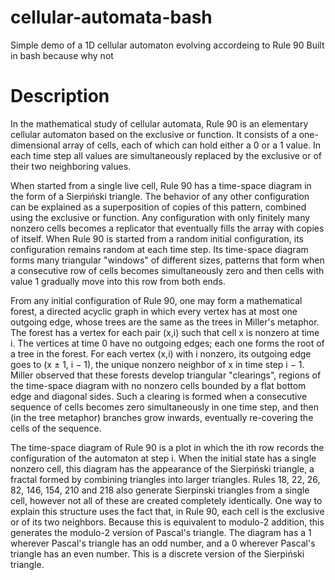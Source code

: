 # cellular-automata-bash
Simple demo of a 1D cellular automaton evolving accordeing to Rule 90
Built in bash because why not


# Description

In the mathematical study of cellular automata, Rule 90 is an elementary cellular automaton based on the exclusive or function. It consists of a one-dimensional array of cells, each of which can hold either a 0 or a 1 value. In each time step all values are simultaneously replaced by the exclusive or of their two neighboring values.

When started from a single live cell, Rule 90 has a time-space diagram in the form of a Sierpiński triangle. The behavior of any other configuration can be explained as a superposition of copies of this pattern, combined using the exclusive or function. Any configuration with only finitely many nonzero cells becomes a replicator that eventually fills the array with copies of itself. When Rule 90 is started from a random initial configuration, its configuration remains random at each time step. Its time-space diagram forms many triangular "windows" of different sizes, patterns that form when a consecutive row of cells becomes simultaneously zero and then cells with value 1 gradually move into this row from both ends. 

From any initial configuration of Rule 90, one may form a mathematical forest, a directed acyclic graph in which every vertex has at most one outgoing edge, whose trees are the same as the trees in Miller's metaphor. The forest has a vertex for each pair (x,i) such that cell x is nonzero at time i. The vertices at time 0 have no outgoing edges; each one forms the root of a tree in the forest. For each vertex (x,i) with i nonzero, its outgoing edge goes to (x ± 1, i − 1), the unique nonzero neighbor of x in time step i − 1. Miller observed that these forests develop triangular "clearings", regions of the time-space diagram with no nonzero cells bounded by a flat bottom edge and diagonal sides. Such a clearing is formed when a consecutive sequence of cells becomes zero simultaneously in one time step, and then (in the tree metaphor) branches grow inwards, eventually re-covering the cells of the sequence.

The time-space diagram of Rule 90 is a plot in which the ith row records the configuration of the automaton at step i. When the initial state has a single nonzero cell, this diagram has the appearance of the Sierpiński triangle, a fractal formed by combining triangles into larger triangles. Rules 18, 22, 26, 82, 146, 154, 210 and 218 also generate Sierpinski triangles from a single cell, however not all of these are created completely identically. One way to explain this structure uses the fact that, in Rule 90, each cell is the exclusive or of its two neighbors. Because this is equivalent to modulo-2 addition, this generates the modulo-2 version of Pascal's triangle. The diagram has a 1 wherever Pascal's triangle has an odd number, and a 0 wherever Pascal's triangle has an even number. This is a discrete version of the Sierpiński triangle.
